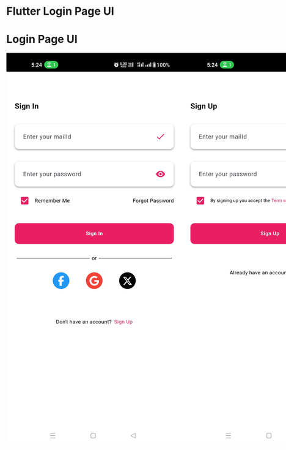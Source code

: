 # Flutter Login Page UI

<h1>Login Page UI</h1>
<p></p>
<div style="display:flex;">
<img alt="App image" src="screenshot/Sign_In.jpg" width="1080">
<img alt="App image" src="screenshot/Sign_Up.jpg" width="1080">
</div>